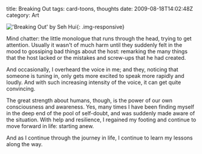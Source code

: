 title: Breaking Out
tags: card-toons, thoughts
date: 2009-08-18T14:02:48Z
category: Art

!['Breaking Out' by Seh Hui]({static}/images/2009/08/BreakingOut-small.jpg){: .img-responsive}

Mind chatter: the little monologue that runs through the head, trying to get attention. Usually it wasn't of much harm until they suddenly felt in the mood to gossiping bad things about the host: remarking the many things that the host lacked or the mistakes and screw-ups that he had created.

And occasionally, I overheard the voice in me; and they, noticing that someone is tuning in, only gets more excited to speak more rapidly and loudly. And with such increasing intensity of the voice, it can get quite convincing.

The great strength about humans, though, is the power of our own consciousness and awareness. Yes, many times I have been finding myself in the deep end of the pool of self-doubt, and was suddenly made aware of the situation. With help and resilience, I regained my footing and continue to move forward in life: starting anew.

And as I continue through the journey in life, I continue to learn my lessons along the way.

